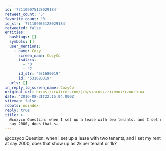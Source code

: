 ```yaml
---
id: '771109075128029184'
retweet_count: '0'
favorite_count: '0'
id_str: '771109075128029184'
retweeted: false
entities:
  hashtags: []
  symbols: []
  user_mentions:
    - name: Cozy
      screen_name: CozyCo
      indices:
        - '0'
        - '7'
      id_str: '531680019'
      id: '531680019'
  urls: []
in_reply_to_screen_name: CozyCo
original_url: https://twitter.com/jth/status/771109075128029184
date: '2016-08-31T22:15:04.000Z'
sitemap: false
robots: noindex
reply: true
title: >-
  @cozyco Question: when I set up a lease with two tenants, and I set my rent at
  say 2000, does that s…
---
```


@cozyco Question: when I set up a lease with two tenants, and I set my rent at say 2000, does that show up as 2k per tenant or 1k?